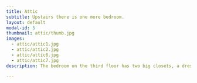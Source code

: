 ```yaml
---
title: Attic
subtitle: Upstairs there is one more bedroom.
layout: default
modal-id: 5
thumbnail: attic/thumb.jpg
images:
  - attic/attic1.jpg
  - attic/attic2.jpg
  - attic/attic6.jpg
  - attic/attic7.jpg
description: The bedroom on the third floor has two big closets, a dressing area and a view of the tree house.  Sometimes, the squirrels will wake you up by playing on the roof. There is a lot of extra storage in the crawlspaces along both sides of the house.

---
```

